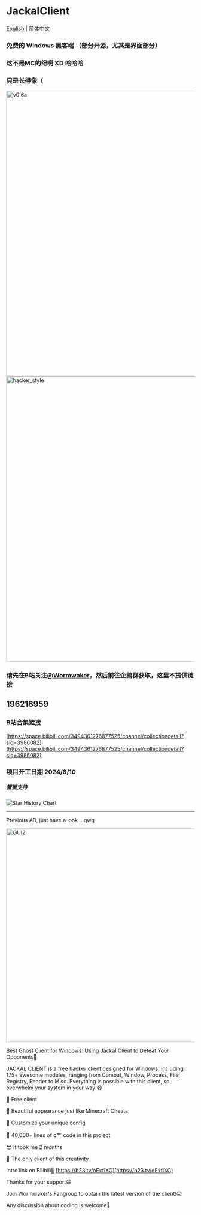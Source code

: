 # JackalClient

[English](./README.md) | 简体中文

### 免费的 Windows 黑客端 （部分开源，尤其是界面部分）

### 这不是MC的纪啊 XD 哈哈哈

### 只是长得像（

<img width="1280" height="760" alt="v0 6a" src="https://github.com/user-attachments/assets/e352dee6-32e3-4336-b1ee-9028d7501c6e" />
<img width="1280" height="761" alt="hacker_style" src="https://github.com/user-attachments/assets/71e617d3-b1ad-472f-b088-d3bd478d8c28" />


### 请先在B站关注[@Wormwaker]([https://space.bilibili.com/3494361276877525/channel/collectiondetail?sid=3986082](https://space.bilibili.com/3494361276877525))，然后前往企鹅群获取，这里不提供链接
## 196218959

### B站合集链接
[https://space.bilibili.com/3494361276877525/channel/collectiondetail?sid=3986082](https://space.bilibili.com/3494361276877525/channel/collectiondetail?sid=3986082)

### 项目开工日期 2024/8/10

##### 蟹蟹支持

<picture>
  <source
    media="(prefers-color-scheme: dark)"
    srcset="
      https://api.star-history.com/svg?repos=noexcept2005/JackalClient&type=Date&theme=dark
    "
  />
  <source
    media="(prefers-color-scheme: light)"
    srcset="
      https://api.star-history.com/svg?repos=noexcept2005/JackalClient&type=Date
    "
  />
  <img
    alt="Star History Chart"
    src="https://api.star-history.com/svg?repos=noexcept2005/JackalClient&type=Date"
  />
</picture>

____________________________

Previous AD, just have a look ...qwq

<img width="1014" height="569" alt="GUI2" src="https://github.com/user-attachments/assets/7d2b7c2c-07e9-42fd-b6b5-61883f4dfa66" />


Best Ghost Client for Windows: Using Jackal Client to Defeat Your Opponents🥰

JACKAL CLIENT is a free hacker client designed for Windows, including 175+ awesome modules, ranging from Combat, Window, Process, File, Registry, Render to Misc. Everything is possible with this client, so overwhelm your system in your way!😋

🍎 Free client

🚁 Beautiful appearance just like Minecraft Cheats

🍱 Customize your unique config

🍔 40,000+ lines of c艹 code in this project

😎 It took me 2 months

🎁 The only client of this creativity

Intro link on Bilibili🤗
[https://b23.tv/oExflXC](https://b23.tv/oExflXC)

Thanks for your support😆

Join Wormwaker's Fangroup to obtain the latest version of the client!😛

Any discussion about coding is welcome🤠
